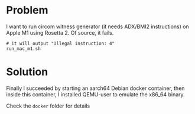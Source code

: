 # Problem

I want to run circom witness generator (it needs ADX/BMI2 instructions) on Apple M1 using Rosetta 2. Of source, it fails.

```
# it will output "Illegal instruction: 4"
run_mac_m1.sh
```

# Solution 

Finally I succeeded by starting an aarch64 Debian docker container, then inside this container, I installed QEMU-user to emulate the x86\_64 binary.

Check the `docker` folder for details
